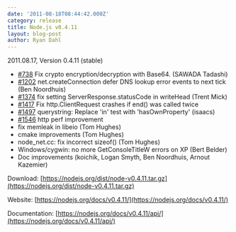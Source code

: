 ```yaml
---
date: '2011-08-18T08:44:42.000Z'
category: release
title: Node.js v0.4.11
layout: blog-post
author: Ryan Dahl
---
```


2011.08.17, Version 0.4.11 (stable)

- [#738](http://github.com/joyent/node/issues/738) Fix crypto encryption/decryption with Base64. (SAWADA Tadashi)
- [#1202](http://github.com/joyent/node/issues/1202) net.createConnection defer DNS lookup error events to next tick (Ben Noordhuis)
- [#1374](http://github.com/joyent/node/issues/1374) fix setting ServerResponse.statusCode in writeHead (Trent Mick)
- [#1417](http://github.com/joyent/node/issues/1417) Fix http.ClientRequest crashes if end() was called twice
- [#1497](http://github.com/joyent/node/issues/1497) querystring: Replace 'in' test with 'hasOwnProperty' (isaacs)
- [#1546](http://github.com/joyent/node/issues/1546) http perf improvement
- fix memleak in libeio (Tom Hughes)
- cmake improvements (Tom Hughes)
- node_net.cc: fix incorrect sizeof() (Tom Hughes)
- Windows/cygwin: no more GetConsoleTitleW errors on XP (Bert Belder)
- Doc improvements (koichik, Logan Smyth, Ben Noordhuis, Arnout Kazemier)

Download: [https://nodejs.org/dist/node-v0.4.11.tar.gz](https://nodejs.org/dist/node-v0.4.11.tar.gz)

Website: [https://nodejs.org/docs/v0.4.11/](https://nodejs.org/docs/v0.4.11/)

Documentation: [https://nodejs.org/docs/v0.4.11/api/](https://nodejs.org/docs/v0.4.11/api/)
